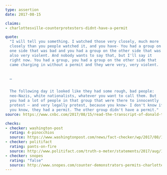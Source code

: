 ```yaml
---
type: assertion
date: 2017-08-15

claims:
- charlottesville-counterprotesters-didnt-have-a-permit

quote:
  "I will tell you something. I watched those very closely, much more
  closely than you people watched it, and you have- You had a group on
  one side that was bad and you had a group on the other side that was
  also very violent. And nobody wants to say that, but I'll say it
  right now. You had a group, you had a group on the other side that
  came charging in without a permit and they were very, very violent.


  …


  The following day it looked like they had some rough, bad people:
  neo-Nazis, white nationalists, whatever you want to call them. But
  you had a lot of people in that group that were there to innocently
  protest — and very legally protest, because you know- I don't know if
  you know, they had a permit. The other group didn't have a permit."
source: https://www.cnbc.com/2017/08/15/read-the-transcript-of-donald-trumps-jaw-dropping-press-conference.html

checks:
- checker: washington-post
  rating: 4-pinocchios
  source: https://www.washingtonpost.com/news/fact-checker/wp/2017/08/16/president-trumps-false-claim-that-counter-demonstrators-lacked-a-permit/
- checker: politifact
  rating: pants-on-fire
  source: http://www.politifact.com/truth-o-meter/statements/2017/aug/17/donald-trump/donald-trump-wrong-charlottesville-counter-protest/
- checker: snopes
  rating: "false"
  source: http://www.snopes.com/counter-demonstrators-permits-charlottesville/
---
```

